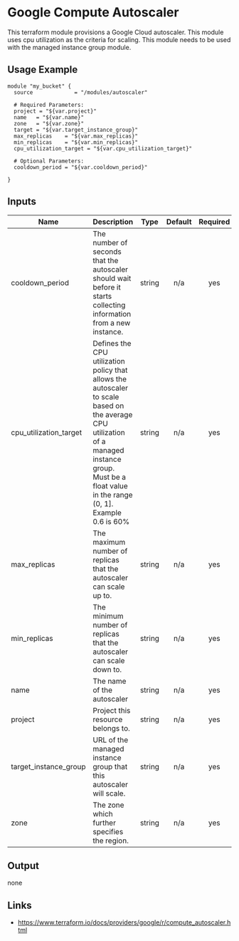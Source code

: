 # Google Compute Autoscaler


This terraform module provisions a Google Cloud autoscaler.  This module uses cpu utilization as the criteria for scaling.
This module needs to be used with the managed instance group module.

## Usage Example

```hcl
module "my_bucket" {
  source             = "/modules/autoscaler"

  # Required Parameters:
  project = "${var.project}"
  name   = "${var.name}"
  zone   = "${var.zone}"
  target = "${var.target_instance_group}"
  max_replicas    = "${var.max_replicas}"
  min_replicas    = "${var.min_replicas}"
  cpu_utilization_target = "${var.cpu_utilization_target}"

  # Optional Parameters:
  cooldown_period = "${var.cooldown_period}"
  
}
```

## Inputs

| Name | Description | Type | Default | Required |
|------|-------------|:----:|:-----:|:-----:|
| cooldown\_period | The number of seconds that the autoscaler should wait before it starts collecting information from a new instance. | string | n/a | yes |
| cpu\_utilization\_target | Defines the CPU utilization policy that allows the autoscaler to scale based on the average CPU utilization of a managed instance group. Must be a float value in the range (0, 1]. Example 0.6 is 60% | string | n/a | yes |
| max\_replicas | The maximum number of replicas that the autoscaler can scale up to. | string | n/a | yes |
| min\_replicas | The minimum number of replicas that the autoscaler can scale down to. | string | n/a | yes |
| name | The name of the autoscaler | string | n/a | yes |
| project | Project this resource belongs to. | string | n/a | yes |
| target\_instance\_group | URL of the managed instance group that this autoscaler will scale. | string | n/a | yes |
| zone | The zone which further specifies the region. | string | n/a | yes |

## Output
none

## Links

- https://www.terraform.io/docs/providers/google/r/compute_autoscaler.html